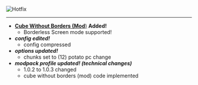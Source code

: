 ![Hotfix](https://github.com/OptiNa-Team/OptiNa-Reborn/blob/main/update_banners/hotfix_changelog_banner.png?raw=true)
<hr>

 - [**Cube Without Borders (Mod**)](https://modrinth.com/mod/cubes-without-borders) **Added!**
   - Borderless Screen mode supported!
 - ***config edited!***
   - config compressed
 - ***options updated!***
   - chunks set to (12) potato pc change
 - ***modpack profile updated! (technical changes)***
     - 1.0.2 to 1.0.3 changed
     - cube without borders (mod) code implemented
